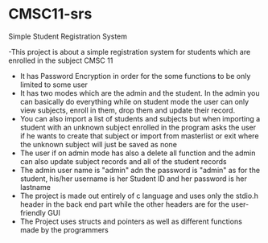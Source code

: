 # CMSC11-srs
Simple Student Registration System



-This project is about a simple registration system for students which are enrolled in the subject CMSC 11

- It has Password Encryption in order for the some functions to be only limited to some user
- It has two modes which are the admin and the student. In the admin you can basically do everything while on student mode the user can only view subjects, enroll in them, drop them and update their record.
- You can also import a list of students and subjects but when importing a student with an unknown subject enrolled in the program asks the user if he wants to create that subject or import from masterlist or exit where the unknown subject will just be saved as none
- The user if on admin mode has also a delete all function and the admin can also update subject records and all of the student records 
- The admin user name is "admin" adn the password is "admin" as for the student, his/her username is her Student ID and her password is her lastname
- The project is made out entirely of c language and uses only the stdio.h header in the back end part while the other headers are for the user-friendly GUI
- The Project uses structs and pointers as well as different functions made by the programmers
